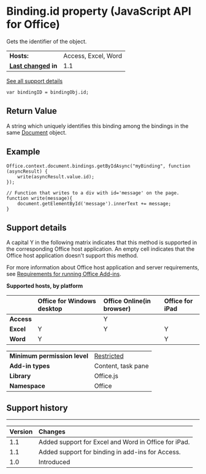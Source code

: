 
# Binding.id property (JavaScript API for Office)
Gets the identifier of the object.

|||
|:-----|:-----|
|**Hosts:**|Access, Excel, Word|
|**[Last changed](#bk_history) in**|1.1|
[See all support details](#bk_support)

```
var bindingID = bindingObj.id;
```


## Return Value

A string which uniquely identifies this binding among the bindings in the same [Document](../reference/shared/document/document-object.md) object.


## Example




```
Office.context.document.bindings.getByIdAsync("myBinding", function (asyncResult) {
    write(asyncResult.value.id);
});

// Function that writes to a div with id='message' on the page.
function write(message){
    document.getElementById('message').innerText += message; 
}
```




## Support details
<a name="bk_support"> </a>

A capital Y in the following matrix indicates that this method is supported in the corresponding Office host application. An empty cell indicates that the Office host application doesn't support this method.

For more information about Office host application and server requirements, see [Requirements for running Office Add-ins](http://msdn.microsoft.com/library/67340567-bb9a-498c-96d3-3f52f28c16bc%28Office.15%29.aspx).


**Supported hosts, by platform**


||**Office for Windows desktop**|**Office Online(in browser)**|**Office for iPad**|
|:-----|:-----|:-----|:-----|
|**Access**||Y||
|**Excel**|Y|Y|Y|
|**Word**|Y||Y|

|||
|:-----|:-----|
|**Minimum permission level**|[Restricted](http://msdn.microsoft.com/library/da2efadc-4ebf-45fe-be39-397ac1eb1dbd%28Office.15%29.aspx)|
|**Add-in types**|Content, task pane|
|**Library**|Office.js|
|**Namespace**|Office|

## Support history
<a name="bk_history"> </a>




****


|**Version**|**Changes**|
|:-----|:-----|
|1.1|Added support for Excel and Word in Office for iPad.|
|1.1|Added support for binding in add-ins for Access.|
|1.0|Introduced|
